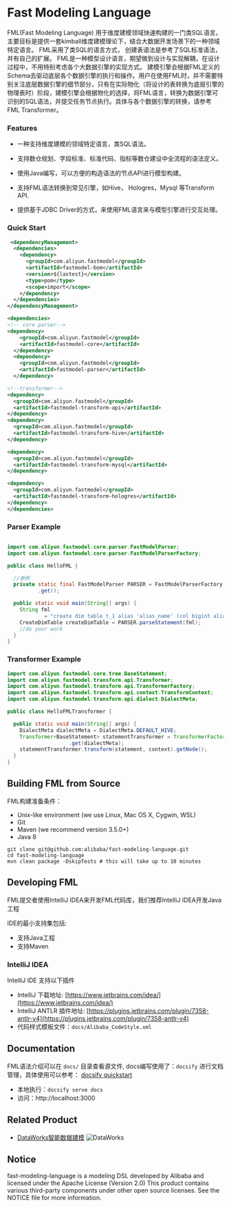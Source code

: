 # Fast Modeling Language

FML(Fast Modeling Language) 用于维度建模领域快速构建的一门类SQL语言。主要目标是提供一套kimball维度建模理论下，结合大数据开发场景下的一种领域特定语言。
FML采用了类SQL的语言方式， 创建表语法是参考了SQL标准语法，并有自己的扩展。 FML是一种模型设计语言，期望做到设计与实现解耦，在设计过程中，不用特别考虑各个大数据引擎的实现方式。
建模引擎会根据FML定义的Schema去驱动底层各个数据引擎的执行和操作。用户在使用FML时，并不需要特别关注底层数据引擎的细节部分，只有在实际物化（将设计的表转换为底层引擎的物理表时）阶段，建模引擎会根据物化的选择，将FML语言，转换为数据引擎可识别的SQL语法，并提交任务节点执行。具体与各个数据引擎的转换，请参考
FML Transformer。

### Features

* 一种支持维度建模的领域特定语言，类SQL语法。

* 支持数仓规划、字段标准、标准代码、指标等数仓建设中全流程的语法定义。

* 使用Java编写，可以方便的构造语法的节点API进行模型构建。

* 支持FML语法转换到常见引擎，如Hive， Hologres，Mysql 等Transform API.

* 提供基于JDBC Driver的方式，来使用FML语言来与模型引擎进行交互处理。



### Quick Start

```xml
 <dependencyManagement>
  <dependencies>
    <dependency>
      <groupId>com.aliyun.fastmodel</groupId>
      <artifactId>fastmodel-bom</artifactId>
      <version>${lastest}</version>
      <type>pom</type>
      <scope>import</scope>
    </dependency>
  </dependencies>
</dependencyManagement>

<dependencies>
<!-- core parser-->
<dependency>
    <groupId>com.aliyun.fastmodel</groupId>
    <artifactId>fastmodel-core</artifactId>
  </dependency>
  <dependency>
    <groupId>com.aliyun.fastmodel</groupId>
    <artifactId>fastmodel-parser</artifactId>
  </dependency>

<!--transformer-->
<dependency>
  <groupId>com.aliyun.fastmodel</groupId>
  <artifactId>fastmodel-transform-api</artifactId>
</dependency>
<dependency>
  <groupId>com.aliyun.fastmodel</groupId>
  <artifactId>fastmodel-transform-hive</artifactId>
</dependency>

<dependency>
  <groupId>com.aliyun.fastmodel</groupId>
  <artifactId>fastmodel-transform-mysql</artifactId>
</dependency>

<dependency>
  <groupId>com.aliyun.fastmodel</groupId>
  <artifactId>fastmodel-transform-hologres</artifactId>
</dependency>
</dependencies>
```

### Parser Example

```java

import com.aliyun.fastmodel.core.parser.FastModelParser;
import com.aliyun.fastmodel.core.parser.FastModelParserFactory;

public class HelloFML {

  //单例
  private static final FastModelParser PARSER = FastModelParserFactory.getInstance()
          .get();

  public static void main(String[] args) {
    String fml
            = "create dim table t_1 alias 'alias_name' (col bigint alias 'alias_name' comment 'col_comment') comment 'comment';";
    CreateDimTable createDimTable = PARSER.parseStatement(fml);
    //do your work
  }
}

```

### Transformer Example

```java
import com.aliyun.fastmodel.core.tree.BaseStatement;
import com.aliyun.fastmodel.transform.api.Transformer;
import com.aliyun.fastmodel.transform.api.TransformerFactory;
import com.aliyun.fastmodel.transform.api.context.TransformContext;
import com.aliyun.fastmodel.transform.api.dialect.DialectMeta;

public class HelloFMLTransformer {

  public static void main(String[] args) {
    DialectMeta dialectMeta = DialectMeta.DEFAULT_HIVE;
    Transformer<BaseStatement> statementTransformer = TransformerFactory.getInstance()
                    .get(dialectMeta);
    statementTransformer.transform(statement, context).getNode();
  }
}
```

## Building FML from Source

FML构建准备条件：

* Unix-like environment (we use Linux, Mac OS X, Cygwin, WSL)
* Git
* Maven (we recommend version 3.5.0+)
* Java 8

```
git clone git@github.com:alibaba/fast-modeling-language.git
cd fast-modeling-language
mvn clean package -DskipTests # this will take up to 10 minutes
```

## Developing FML

FML提交者使用IntelliJ IDEA来开发FML代码库，我们推荐IntelliJ IDEA开发Java工程

IDE的最小支持集包括:

* 支持Java工程
* 支持Maven

### IntelliJ IDEA

IntelliJ IDE 支持以下插件

* IntelliJ 下载地址: [https://www.jetbrains.com/idea/](https://www.jetbrains.com/idea/)
* IntelliJ ANTLR
  插件地址: [https://plugins.jetbrains.com/plugin/7358-antlr-v4](https://plugins.jetbrains.com/plugin/7358-antlr-v4)
* 代码样式模板文件：`docs/Alibaba_CodeStyle.xml`

## Documentation

FML语法介绍可以在 `docs/` 目录查看源文件, docs编写使用了：`docsify` 进行文档管理，具体使用可以参考：
[docsify quickstart](https://docsify.js.org/#/quickstart)
- 本地执行：`docsify serve docs`
- 访问：http://localhost:3000

## Related Product
* [DataWorks智能数据建模](https://help.aliyun.com/document_detail/276018.html)
![DataWorks](https://help-static-aliyun-doc.aliyuncs.com/assets/img/zh-CN/8759336261/p295134.png)

## Notice
fast-modeling-language is a modeling DSL developed by Alibaba and licensed under the Apache License (Version 2.0) This product contains various third-party components under other open source licenses.
See the NOTICE file for more information.
